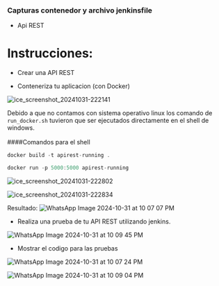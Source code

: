 ### Capturas contenedor y archivo jenkinsfile

- Api REST

# Instrucciones:

- Crear una API REST



- Conteneriza tu aplicacion (con Docker)

![ice_screenshot_20241031-222141](https://github.com/user-attachments/assets/97945544-209a-430a-8664-548395ba00d6)


Debido a que no contamos con sistema operativo linux los comando de `run_docker.sh` tuvieron que ser ejecutados directamente en el shell de windows. 

####Comandos para el shell　

```javascript
docker build -t apirest-running .

docker run -p 5000:5000 apirest-running
```


![ice_screenshot_20241031-222802](https://github.com/user-attachments/assets/4045cfe0-9d8a-4daa-bca1-845521c941ac)

![ice_screenshot_20241031-222834](https://github.com/user-attachments/assets/4367c927-518f-4e2f-a69b-fe12d2792431)


Resultado: 
![WhatsApp Image 2024-10-31 at 10 07 07 PM](https://github.com/user-attachments/assets/704f1517-9947-42c5-bb77-dd2b77025b99)

- Realiza una prueba de tu API REST utilizando jenkins.

![WhatsApp Image 2024-10-31 at 10 09 45 PM](https://github.com/user-attachments/assets/5c2c1426-ce54-43cf-9dbd-6b491ad98d75)


- Mostrar el codigo para las pruebas

![WhatsApp Image 2024-10-31 at 10 07 24 PM](https://github.com/user-attachments/assets/861611cf-0138-445e-9106-9a56ee1fe306)

![WhatsApp Image 2024-10-31 at 10 09 04 PM](https://github.com/user-attachments/assets/681dac3a-f845-4413-aa00-6998c3f61380)



